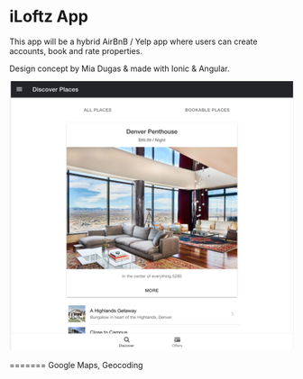 # iLoftz App


This app will be a hybrid AirBnB / Yelp app where users can create accounts, book and rate properties. 

Design concept by Mia Dugas & made with Ionic & Angular.

![Image of iLoftz](https://github.com/miadugas/crashbnb_app/blob/main/prototype-iLoftz-001.png)

=======
Google Maps, Geocoding




